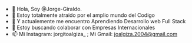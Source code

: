 - 👋 Hola, Soy @Jorge-Giraldo.
- 👀 Estoy totalmente atraido por el amplio mundo del Codigo
- 🌱 Y actualemente me encuentro Aprendiendo Desarrollo web Full Stack
- 💞️ Estoy buscando colaborar con Empresas Internacionales
- 📫 Mi Instagram: jorgitoalgiza_ ; Mi Gmail: joalgiza.2004@gmail.com

<!---
Jorge-Giraldo/Jorge-Giraldo is a ✨ special ✨ repository because its `README.md` (this file) appears on your GitHub profile.
You can click the Preview link to take a look at your changes.
--->
